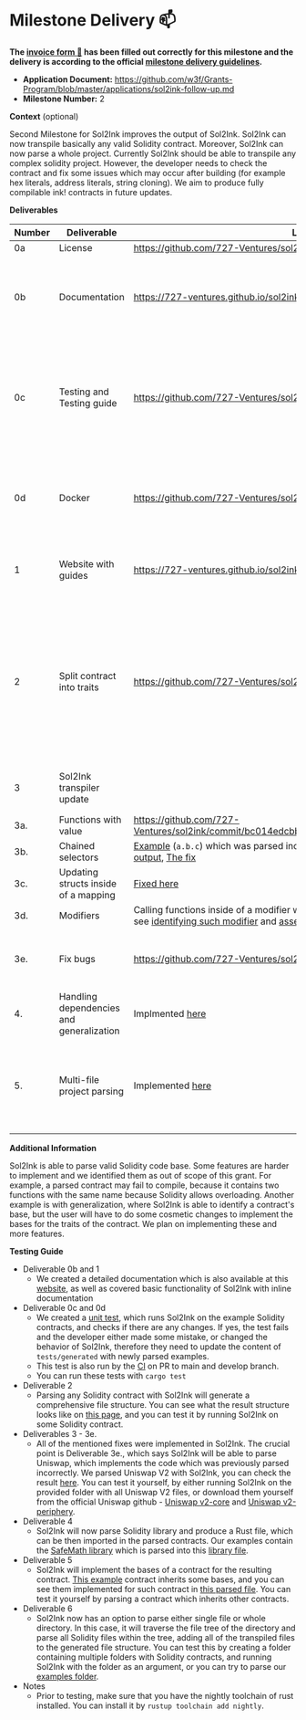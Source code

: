 # Milestone Delivery :mailbox:

**The [invoice form :pencil:](https://docs.google.com/forms/d/e/1FAIpQLSfmNYaoCgrxyhzgoKQ0ynQvnNRoTmgApz9NrMp-hd8mhIiO0A/viewform) has been filled out correctly for this milestone and the delivery is according to the official [milestone delivery guidelines](https://github.com/w3f/Grants-Program/blob/master/docs/milestone-deliverables-guidelines.md).**

* **Application Document:** https://github.com/w3f/Grants-Program/blob/master/applications/sol2ink-follow-up.md
* **Milestone Number:** 2

**Context** (optional)

Second Milestone for Sol2Ink improves the output of Sol2Ink. Sol2Ink can now transpile basically any valid Solidity contract. Moreover, Sol2Ink can now parse a whole project. Currently Sol2Ink should be able to transpile any complex solidity project. However, the developer needs to check the contract and fix some issues which may occur after building (for example hex literals, address literals, string cloning). We aim to produce fully compilable ink! contracts in future updates. 

**Deliverables**

| Number | Deliverable | Link | Notes |
| ------------- | ------------- | ------------- |------------- |
| 0a | License | https://github.com/727-Ventures/sol2ink/blob/main/LICENSE | MIT License |
| 0b | Documentation | https://727-ventures.github.io/sol2ink/ | Code is documented with inline docs. Detailed documentation is provided as well. |
| 0c | Testing and Testing guide | https://github.com/727-Ventures/sol2ink/tree/main/tests | Added unit tests which test if new changes to the application change the output. Testing guide is provided with the delivery. |
| 0d | Docker | https://github.com/727-Ventures/sol2ink/blob/main/.github/workflows/ci.yml | We added a docker file which runs the tests on PR to main and develop branches. |
| 1 | Website with guides	 | https://727-ventures.github.io/sol2ink/ | Website was updated to describe how Sol2Ink works after updates. |
| 2 | Split contract into traits	 | https://github.com/727-Ventures/sol2ink/blob/main/src/main.rs#L129 | Parsing a contract or a folder will now produce a comprehensive file structure and contract will be divided into trait definition, implementation of the trait and a contract definition |
| 3 | Sol2Ink transpiler update |  | Sol2Ink is now able to parse any valid Solidity code |
| 3a. | Functions with value | https://github.com/727-Ventures/sol2ink/commit/bc014edcbb738a66c0bbbe2e063d5c93d9df75b4 | Fixed |
| 3b. | Chained selectors | [Example](https://github.com/727-Ventures/sol2ink/blob/main/uniwap_v2/solidity/core/UniswapV2Pair.sol#L79) (`a.b.c`) which was parsed incorrectly in the previous version, [new output](https://github.com/727-Ventures/sol2ink/blob/main/uniwap_v2/generated/src/impls/uniswap_v_2_pair.rs#L363), [The fix](https://github.com/727-Ventures/sol2ink/blob/main/src/assembler.rs#L1427) | Fixed |
| 3c. | Updating structs inside of a mapping | [Fixed here](https://github.com/727-Ventures/sol2ink/commit/7bb959e4eabd5f9a922a26424e864dbf06036cff) | Fixed |
| 3d. | Modifiers | Calling functions inside of a modifier will now be parsed without the modifier, see [identifying such modifier](https://github.com/727-Ventures/sol2ink/blob/main/src/parser.rs#L723) and [assembling it](https://github.com/727-Ventures/sol2ink/blob/main/src/assembler.rs#L805) | Fixed |
| 3e. | Fix bugs | https://github.com/727-Ventures/sol2ink/tree/main/uniwap_v2 | Here is the code of Uniswap V2 parsed by Sol2Ink |
| 4. | Handling dependencies and generalization | Implmented [here](https://github.com/727-Ventures/sol2ink/pull/19) | Sol2Ink can parse base of a contract |
| 5. | Multi-file project parsing | Implemented [here](https://github.com/727-Ventures/sol2ink/blob/6533e9eaad2307f50c82f3e1fc0f9c1f9e619819/src/main.rs#L134) | Sol2Ink can parse whole directories and creates a project-like structure based on the files parsed. |

**Additional Information**

Sol2Ink is able to parse valid Solidity code base. Some features are harder to implement and we identified them as out of scope of this grant. For example, a parsed contract may fail to compile, because it contains two functions with the same name because Solidity allows overloading. Another example is with generalization, where Sol2Ink is able to identify a contract's base, but the user will have to do some cosmetic changes to implement the bases for the traits of the contract. We plan on implementing these and more features.

**Testing Guide**

- Deliverable 0b and 1
   - We created a detailed documentation which is also available at this [website](https://727-ventures.github.io/sol2ink/), as well as covered basic functionality of Sol2Ink with inline documentation
- Deliverable 0c and 0d
   - We created a [unit test](https://github.com/727-Ventures/sol2ink/tree/main/tests), which runs Sol2Ink on the example Solidity contracts, and checks if there are any changes. If yes, the test fails and the developer either made some mistake, or changed the behavior of Sol2Ink, therefore they need to update the content of `tests/generated` with newly parsed examples.
   - This test is also run by the [CI](https://github.com/727-Ventures/sol2ink/blob/main/.github/workflows/ci.yml) on PR to main and develop branch.
   - You can run these tests with `cargo test`
- Deliverable 2
  - Parsing any Solidity contract with Sol2Ink will generate a comprehensive file structure. You can see what the result structure looks like on [this page](https://727-ventures.github.io/sol2ink/capabilities), and you can test it by running Sol2Ink on some Solidity contract.
- Deliverables 3 - 3e.
  - All of the mentioned fixes were implemented in Sol2Ink. The crucial point is Deliverable 3e., which says Sol2Ink will be able to parse Uniswap, which implements the code which was previously parsed incorrectly. We parsed Uniswap V2 with Sol2Ink, you can check the result [here](https://github.com/727-Ventures/sol2ink/tree/main/uniwap_v2). You can test it yourself, by either running Sol2Ink on the provided folder with all Uniswap V2 files, or download them yourself from the official Uniswap github - [Uniswap v2-core](https://github.com/Uniswap/v2-core) and [Uniswap v2-periphery](https://github.com/Uniswap/v2-periphery).
- Deliverable 4
  - Sol2Ink will now parse Solidity library and produce a Rust file, which can be then imported in the parsed contracts. Our examples contain the [SafeMath library](https://github.com/727-Ventures/sol2ink/blob/main/examples/SafeMath.sol) which is parsed into this [library file](https://github.com/727-Ventures/sol2ink/blob/main/tests/generated/src/libs/safe_math.rs).
- Deliverable 5
  - Sol2Ink will implement the bases of a contract for the resulting contract. [This example](https://github.com/727-Ventures/sol2ink/blob/main/examples/ERC20.sol) contract inherits some bases, and you can see them implemented for such contract in [this parsed file](https://github.com/727-Ventures/sol2ink/blob/main/tests/generated/contracts/erc_20/lib.rs). You can test it yourself by parsing a contract which inherits other contracts.
- Deliverable 6
  - Sol2Ink now has an option to parse either single file or whole directory. In this case, it will traverse the file tree of the directory and parse all Solidity files within the tree, adding all of the transpiled files to the generated file structure. You can test this by creating a folder containing multiple folders with Solidity contracts, and running Sol2Ink with the folder as an argument, or you can try to parse our [examples folder](https://github.com/727-Ventures/sol2ink/tree/main/examples).
- Notes
  - Prior to testing, make sure that you have the nightly toolchain of rust installed. You can install it by `rustup toolchain add nightly`.

